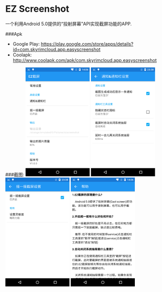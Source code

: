 # EZ Screenshot
一个利用Android 5.0提供的“投射屏幕”API实现截屏功能的APP.

###Apk
* Google Play: https://play.google.com/store/apps/details?id=com.skyrimcloud.app.easyscreenshot
* Coolapk: http://www.coolapk.com/apk/com.skyrimcloud.app.easyscreenshot

###截图:
<img src="./art/screenshots/1.png" alt="Drawing" height="340px" width="200px" />
<img src="./art/screenshots/2.png" alt="Drawing" height="340px" width="200px" />
<img src="./art/screenshots/3.png" alt="Drawing" height="340px" width="200px" />
<img src="./art/screenshots/4.png" alt="Drawing" height="340px" width="200px" />

